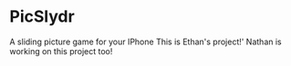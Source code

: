 # PicSlydr
A sliding picture game for your IPhone
This is Ethan's project!'
Nathan is working on this project too!

